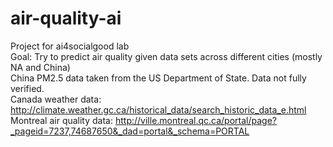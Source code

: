 # air-quality-ai
Project for ai4socialgood lab 
</br>
Goal: Try to predict air quality given data sets across different cities (mostly NA and China) 
</br>
China PM2.5 data taken from the US Department of State. Data not fully verified. 
</br>
Canada weather data: http://climate.weather.gc.ca/historical_data/search_historic_data_e.html
</br>
Montreal air quality data: http://ville.montreal.qc.ca/portal/page?_pageid=7237,74687650&_dad=portal&_schema=PORTAL

